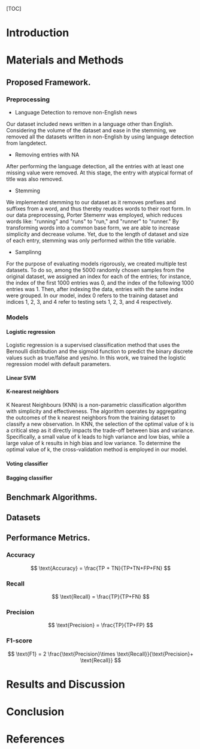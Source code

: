 [TOC]



# Introduction



# Materials and Methods

## Proposed Framework.

### Preprocessing

- Language Detection to remove non-English news 

Our dataset included news written in a language other than English. Considering the volume of the dataset and ease in the stemming, we removed all the datasets written in non-English by using language detection from langdetect. 

- Removing entries with NA

After performing the language detection, all the entries with at least one missing value were removed. At this stage, the entry with atypical format of title was also removed. 

- Stemming 

We implemented stemming to our dataset as it removes prefixes and suffixes from a word, and thus thereby reudces words to their root form. In our data preprocessing, Porter Stememr was employed, which reduces words like: "running" and "runs" to "run," and "runner" to "runner." By transforming words into a common base form, we are able to increase simplicity and decrease volume. Yet, due to the length of dataset and size of each entry, stemming was only performed within the title variable.


- Samplinng 

For the purpose of evaluating models rigorously, we created multiple test datasets. To do so, among the 5000 randomly chosen samples from the original dataset, we assigned an index for each of the entries; for instance, the index of the first 1000 entries was 0, and the index of the following 1000 entries was 1. Then, after indexing the data, entries with the same index were grouped. In our model, index 0 refers to the training dataset and indices 1, 2, 3, and 4 refer to testing sets 1, 2, 3, and 4 respectively. 

### Models

#### Logistic regression

Logistic regression is a supervised classification method that uses the Bernoulli distribution and the sigmoid function to predict the binary discrete values such as true/false and yes/no. In this work, we trained the logistic regression model with default parameters. 

#### Linear SVM



#### K-nearest neighbors

K Nearest Neighbours (KNN) is a non-parametric classification algorithm with simplicity and effectiveness. The algorithm operates by aggregating the outcomes of the k nearest neighbors from the training dataset to classify a new observation. In KNN, the selection of the optimal value of k is a critical step as it directly impacts the trade-off between bias and variance. Specifically, a small value of k leads to high variance and low bias, while a large value of k results in high bias and low variance. To determine the optimal value of k, the cross-validation method is employed in our model.

#### Voting classiﬁer



#### Bagging classiﬁer



## Benchmark Algorithms.



## Datasets



## Performance Metrics.

### Accuracy

$$
\text{Accuracy} = \frac{TP + TN}{TP+TN+FP+FN}
$$

### Recall

$$
\text{Recall} = \frac{TP}{TP+FN}
$$

### Precision 

$$
\text{Precision} = \frac{TP}{TP+FP}
$$

### F1-score 

$$
\text{F1} = 2 \frac{\text{Precision}\times \text{Recall}}{\text{Precision}+ \text{Recall}}
$$

# Results and Discussion





# Conclusion 
# References